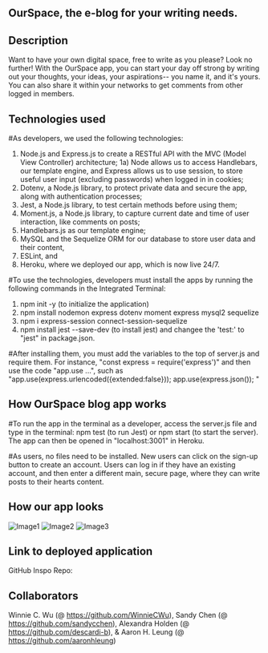 ## OurSpace, the e-blog for your writing needs.

## Description

Want to have your own digital space, free to write as you please? Look no further!
With the OurSpace app, you can start your day off strong by writing out your thoughts, your ideas, your aspirations-- you name it, and it's yours. You can also share it within your networks to get comments from other logged in members.

## Technologies used

#As developers, we used the following technologies:

1. Node.js and Express.js to create a RESTful API with the MVC (Model View Controller) architecture;
   1a) Node allows us to access Handlebars, our template engine, and Express allows us to use session, to store useful user input (excluding passwords) when logged in in cookies;
2. Dotenv, a Node.js library, to protect private data and secure the app, along with authentication processes;
3. Jest, a Node.js library, to test certain methods before using them;
4. Moment.js, a Node.js library, to capture current date and time of user interaction, like comments on posts;
5. Handlebars.js as our template engine;
6. MySQL and the Sequelize ORM for our database to store user data and their content, 
7. ESLint, and
8. Heroku, where we deployed our app, which is now live 24/7.

#To use the technologies, developers must install the apps by running the following commands in the Integrated Terminal:

1. npm init -y (to initialize the application)
2. npm install nodemon express dotenv moment express mysql2 sequelize
3. npm i express-session connect-session-sequelize
4. npm install jest --save-dev (to install jest) and changee the 'test:' to "jest" in package.json.

#After installing them, you must add the variables to the top of server.js and require them. For instance, "const express = require('express')" and then use the code "app.use ...", such as "app.use(express.urlencoded({extended:false})); app.use(express.json()); "

## How OurSpace blog app works

#To run the app in the terminal as a developer, access the server.js file and type in the terminal: npm test (to run Jest) or npm start (to start the server). The app can then be opened in "localhost:3001" in Heroku.

#As users, no files need to be installed. New users can click on the sign-up button to create an account. Users can log in if they have an existing account, and then enter a different main, secure page, where they can write posts to their hearts content.

## How our app looks

![Image1](/assets/images/ourspaceX.png)
![Image2](/assets/images/ourspaceXX.png)
![Image3](/assets/images/ourspaceXXX.png)

## Link to deployed application

GitHub Inspo Repo:

## Collaborators

Winnie C. Wu (@ https://github.com/WinnieCWu),
Sandy Chen (@ https://github.com/sandycchen),
Alexandra Holden (@ https://github.com/descardi-b), &
Aaron H. Leung (@ https://github.com/aaronhleung)
